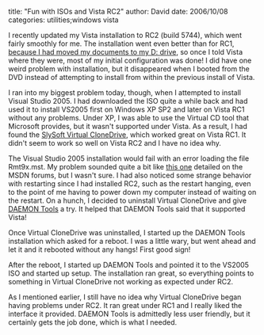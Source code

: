 
title: "Fun with ISOs and Vista RC2"
author: David
date: 2006/10/08
categories: utilities;windows vista

I recently updated my Vista installation to RC2 (build 5744), which went fairly smoothly for me. The installation went even better than for RC1, [because I had moved my documents to my D: drive](http://www.mohundro.com/blog/PermaLink,guid,d2103c85-a702-47ae-b149-48c3ba43fcb2.aspx), so once I told Vista where they were, most of my initial configuration was done! I did have one weird problem with installation, but it disappeared when I booted from the DVD instead of attempting to install from within the previous install of Vista. 

I ran into my biggest problem today, though, when I attempted to install Visual Studio 2005. I had downloaded the ISO quite a while back and had used it to install VS2005 first on Windows XP SP2 and later on Vista RC1 without any problems. Under XP, I was able to use the Virtual CD tool that Microsoft provides, but it wasn't supported under Vista. As a result, I had found the [SlySoft Virtual CloneDrive](http://www.slysoft.com/en/virtual-clonedrive.html), which worked great on Vista RC1. It didn't seem to work so well on Vista RC2 and I have no idea why. 

The Visual Studio 2005 installation would fail with an error loading the file Rmt9x.mst. My problem sounded quite a bit like <a href="http://forums.microsoft.com/MSDN/ShowPost.aspx?PostID=203630&SiteID=1">this one</a> detailed on the MSDN forums, but I wasn't sure. I had also noticed some strange behavior with restarting since I had installed RC2, such as the restart hanging, even to the point of me having to power down my computer instead of waiting on the restart. On a hunch, I decided to uninstall Virtual CloneDrive and give [DAEMON Tools](http://www.daemon-tools.cc/dtcc/index.php?) a try. It helped that DAEMON Tools said that it supported Vista! 

Once Virtual CloneDrive was uninstalled, I started up the DAEMON Tools installation which asked for a reboot. I was a little wary, but went ahead and let it and it rebooted without any hangs! First good sign! 

After the reboot, I started up DAEMON Tools and pointed it to the VS2005 ISO and started up setup. The installation ran great, so everything points to something in Virtual CloneDrive not working as expected under RC2. 

As I mentioned earlier, I still have no idea why Virtual CloneDrive began having problems under RC2. It ran great under RC1 and I really liked the interface it provided. DAEMON Tools is admittedly less user friendly, but it certainly gets the job done, which is what I needed.

